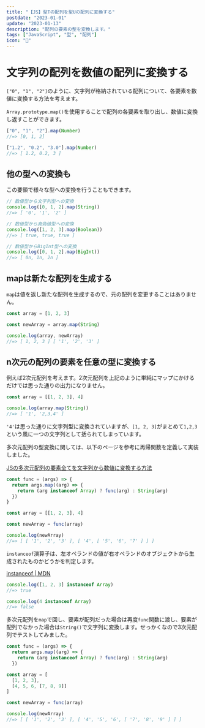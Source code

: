 ```yaml
---
title: "【JS】型Tの配列を型Uの配列に変換する"
postdate: "2023-01-01"
update: "2023-01-13"
description: "配列の要素の型を変換します。"
tags: ["JavaScript", "型", "配列"]
icon: "🦎"
---
```


# 文字列の配列を数値の配列に変換する

`["0", "1", "2"]`のように、文字列が格納されている配列について、各要素を数値に変換する方法を考えます。

`Array.prototype.map()`を使用することで配列の各要素を取り出し、数値に変換し返すことができます。

```js
["0", "1", "2"].map(Number)
//=> [0, 1, 2]

["1.2", "0.2", "3.0"].map(Number)
//=> [ 1.2, 0.2, 3 ]
```

## 他の型への変換も

この要領で様々な型への変換を行うこともできます。

```js
// 数値型から文字列型への変換
console.log([0, 1, 2].map(String))
//=> [ '0', '1', '2' ]

// 数値型から真偽値型への変換
console.log([1, 2, 3].map(Boolean))
//=> [ true, true, true ]

// 数値型からBigInt型への変換
console.log([0, 1, 2].map(BigInt))
//=> [ 0n, 1n, 2n ]
```

## mapは新たな配列を生成する

`map`は値を返し新たな配列を生成するので、元の配列を変更することはありません。

```js
const array = [1, 2, 3]

const newArray = array.map(String)

console.log(array, newArray)
//=> [ 1, 2, 3 ] [ '1', '2', '3' ]
```

## n次元の配列の要素を任意の型に変換する

例えば2次元配列を考えます。2次元配列を上記のように単純にマップにかけるだけでは思った通りの出力になりません。

```js
const array = [[1, 2, 3], 4]

console.log(array.map(String))
//=> [ '1', '2,3,4' ]
```

`'4'`は思った通りに文字列型に変換されていますが、`[1, 2, 3]`がまとめて`1,2,3`という風に一つの文字列として括られてしまっています。

多次元配列の型変換に関しては、以下のページを参考に再帰関数を定義して実装しました。

[JSの多次元配列の要素全てを文字列から数値に変換する方法](https://teratail.com/questions/334737)

```js
const func = (args) => {
  return args.map((arg) => {
    return (arg instanceof Array) ? func(arg) : String(arg)
  })
}

const array = [[1, 2, 3], 4]

const newArray = func(array)

console.log(newArray)
//=> [ [ '1', '2', '3' ], [ '4', [ '5', '6', '7' ] ] ]
```

`instanceof`演算子は、左オペランドの値が右オペランドのオブジェクトから生成されたものかどうかを判定します。

[instanceof | MDN](https://developer.mozilla.org/ja/docs/Web/JavaScript/Reference/Operators/instanceof)

```js
console.log([1, 2, 3] instanceof Array)
//=> true

console.log(4 instanceof Array)
//=> false
```

多次元配列を`map`で回し、要素が配列だった場合は再度`func`関数に渡し、要素が配列でなかった場合は`String()`で文字列に変換します。せっかくなので3次元配列でテストしてみました。

```js
const func = (args) => {
  return args.map((arg) => {
    return (arg instanceof Array) ? func(arg) : String(arg)
  })

const array = [
  [1, 2, 3],
  [4, 5, 6, [7, 8, 9]]
]

const newArray = func(array)

console.log(newArray)
//=> [ [ '1', '2', '3' ], [ '4', '5', '6', [ '7', '8', '9' ] ] ]
```
